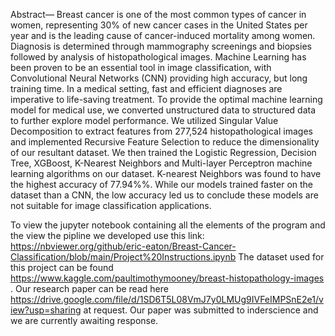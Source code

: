 Abstract— Breast cancer is one of the most common types of cancer in women, representing 30% of new cancer cases in the United States per year and is the leading cause of cancer-induced mortality among women. Diagnosis is determined through mammography screenings and biopsies followed by analysis of histopathological images. Machine Learning has been proven to be an essential tool in image classification, with Convolutional Neural Networks (CNN) providing high accuracy, but long training time. In a medical setting, fast and efficient diagnoses are imperative to life-saving treatment. To provide the optimal machine learning model for medical use, we converted unstructured data to structured data to further explore model performance. We utilized Singular Value Decomposition to extract features from 277,524 histopathological images and implemented Recursive Feature Selection to reduce the dimensionality of our resultant dataset. We then trained the Logistic Regression, Decision Tree, XGBoost, K-Nearest Neighbors and Multi-layer Perceptron machine learning algorithms on our dataset. K-nearest Neighbors was found to have the highest accuracy of 77.94%%. While our models trained faster on the dataset than a CNN, the low accuracy led us to conclude these models are not suitable for image classification applications.

To view the jupyter notebook containing all the elements of the program and the view the pipline we developed use this link:
https://nbviewer.org/github/eric-eaton/Breast-Cancer-Classification/blob/main/Project%20Instructions.ipynb
The dataset used for this project can be found https://www.kaggle.com/paultimothymooney/breast-histopathology-images .
Our research paper can be read here https://drive.google.com/file/d/1SD6T5L08VmJ7y0LMUg9IVFeIMPSnE2e1/view?usp=sharing at request.
Our paper was submitted to inderscience and we are currently awaiting response. 
